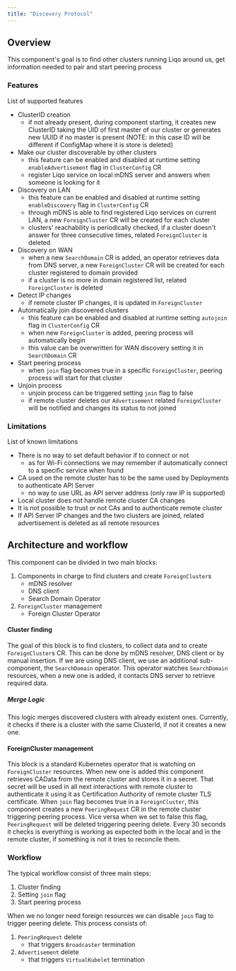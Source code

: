 ```yaml
---
title: "Discovery Protocol"
---
```


## Overview
This component's goal is to find other clusters running Liqo around us, get information needed to pair and start peering process

### Features
List of supported features
* ClusterID creation
  * if not already present, during component starting, it creates new ClusterID taking the UID of first master of our
   cluster or generates new UUID if no master is present (NOTE: in this case ID will be different if ConfigMap where it 
   is store is deleted)
* Make our cluster discoverable by other clusters
  * this feature can be enabled and disabled at runtime setting `enableAdvertisement` flag in `ClusterConfig` CR
  * register Liqo service on local mDNS server and answers when someone is looking for it
* Discovery on LAN
  * this feature can be enabled and disabled at runtime setting `enableDiscovery` flag in `ClusterConfig` CR
  * through mDNS is able to find registered Liqo services on current LAN, a new `ForeignCluster` CR will be created for each cluster
  * clusters' reachability is periodically checked, if a cluster doesn't answer for three consecutive times, related `ForeignCluster` is deleted
* Discovery on WAN
  * when a new `SearchDomain` CR is added, an operator retrieves data from DNS server, a new `ForeignCluster` CR will be created for each cluster registered to domain provided
  * if a cluster is no more in domain registered list, related `ForeignCluster` is deleted
* Detect IP changes
  * if remote cluster IP changes, it is updated in `ForeignCluster`
* Automatically join discovered clusters
  * this feature can be enabled and disabled at runtime setting `autojoin` flag in `ClusterConfig` CR
  * when new `ForeignCluster` is added, peering process will automatically begin
  * this value can be overwritten for WAN discovery setting it in `SearchDomain` CR
* Start peering process
  * when `join` flag becomes true in a specific `ForeignCluster`, peering process will start for that cluster
* Unjoin process
  * unjoin process can be triggered setting `join` flag to false
  * if remote cluster deletes our `Advertisement` related `ForeignCluster` will be notified and changes its status to not joined

### Limitations
List of known limitations
* There is no way to set default behavior if to connect or not
  * as for Wi-Fi connections we may remember if automatically connect to a specific service when found
* CA used on the remote cluster has to be the same used by Deployments to authenticate API Server
  * no way to use URL as API server address (only raw IP is supported)
* Local cluster does not handle remote cluster CA changes
* It is not possible to trust or not CAs and to authenticate remote cluster
* If API Server IP changes and the two clusters are joined, related advertisement is deleted as all remote resources

## Architecture and workflow

This component can be divided in two main blocks:

1. Components in charge to find clusters and create `ForeignCluster`s
    * mDNS resolver
    * DNS client
    * Search Domain Operator
2. `ForeignCluster` management
    * Foreign Cluster Operator

#### Cluster finding

The goal of this block is to find clusters, to collect data and to create `ForeignCluster`s CR.
This can be done by mDNS resolver, DNS client or by manual insertion.
If we are using DNS client, we use an additional sub-component, the `SearchDomain` operator. This operator watches 
`SearchDomain` resources, when a new one is added, it contacts DNS server to retrieve required data.

##### Merge Logic

This logic merges discovered clusters with already existent ones. Currently, it checks if there is a cluster with the
same ClusterId, if not it creates a new one.

#### ForeignCluster management

This block is a standard Kubernetes operator that is watching on `ForeignCluster` resources.
When new one is added this component retrieves CAData from the remote cluster and stores it in a secret. That secret will
be used in all next interactions with remote cluster to authenticate it using it as Certification Authority of remote
cluster TLS certificate.
When `join` flag becomes true in a `ForeignCluster`, this component creates a new `PeeringRequest` CR in the remote
cluster triggering peering process.
Vice versa when we set to false this flag, `PeeringRequest` will be deleted triggering peering delete.
Every 30 seconds it checks is everything is working as expected both in the local and in the remote cluster, 
if something is not it tries to reconcile them.

### Workflow

The typical workflow consist of three main steps:

1. Cluster finding
2. Setting `join` flag
3. Start peering process

When we no longer need foreign resources we can disable `join` flag to trigger peering delete. This process consists of:

1. `PeeringRequest` delete
    * that triggers `Broadcaster` termination
2. `Advertisement` delete
    * that triggers `VirtualKubelet` termination